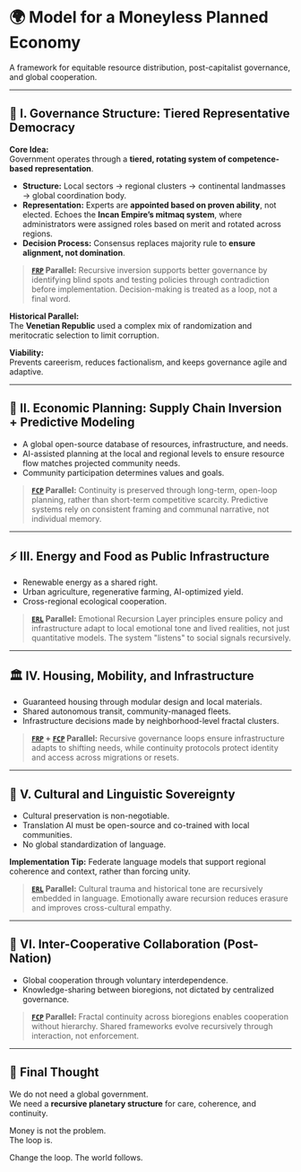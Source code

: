 # 🌍 Model for a Moneyless Planned Economy 

A framework for equitable resource distribution, post-capitalist governance, and global cooperation.

---

## 🧬 I. Governance Structure: Tiered Representative Democracy

**Core Idea:**  
Government operates through a **tiered, rotating system of competence-based representation**.

- **Structure:** Local sectors → regional clusters → continental landmasses → global coordination body.
- **Representation:** Experts are **appointed based on proven ability**, not elected. Echoes the **Incan Empire’s mitmaq system**, where administrators were assigned roles based on merit and rotated across regions.
- **Decision Process:** Consensus replaces majority rule to **ensure alignment, not domination**.

> **[`FRP`](https://github.com/mtreid06/ThinkingBuddy/blob/main/FRP_v1.1.md) Parallel:** Recursive inversion supports better governance by identifying blind spots and testing policies through contradiction before implementation. Decision-making is treated as a loop, not a final word.

**Historical Parallel:**  
The **Venetian Republic** used a complex mix of randomization and meritocratic selection to limit corruption.

**Viability:**  
Prevents careerism, reduces factionalism, and keeps governance agile and adaptive.

---

## 💱 II. Economic Planning: Supply Chain Inversion + Predictive Modeling

- A global open-source database of resources, infrastructure, and needs.
- AI-assisted planning at the local and regional levels to ensure resource flow matches projected community needs.
- Community participation determines values and goals.

> **[`FCP`](https://github.com/mtreid06/ThinkingBuddy/blob/main/FCP_v1.0.md) Parallel:** Continuity is preserved through long-term, open-loop planning, rather than short-term competitive scarcity. Predictive systems rely on consistent framing and communal narrative, not individual memory.

---

## ⚡ III. Energy and Food as Public Infrastructure

- Renewable energy as a shared right.
- Urban agriculture, regenerative farming, AI-optimized yield.
- Cross-regional ecological cooperation.

> **[`ERL`](https://github.com/mtreid06/ThinkingBuddy/blob/main/ERL_v1.0.md) Parallel:** Emotional Recursion Layer principles ensure policy and infrastructure adapt to local emotional tone and lived realities, not just quantitative models. The system "listens" to social signals recursively.

---

## 🏛️ IV. Housing, Mobility, and Infrastructure

- Guaranteed housing through modular design and local materials.
- Shared autonomous transit, community-managed fleets.
- Infrastructure decisions made by neighborhood-level fractal clusters.

> **[`FRP`](https://github.com/mtreid06/ThinkingBuddy/blob/main/FRP_v1.1.md) + [`FCP`](https://github.com/mtreid06/ThinkingBuddy/blob/main/FCP_v1.0.md) Parallel:** Recursive governance loops ensure infrastructure adapts to shifting needs, while continuity protocols protect identity and access across migrations or resets.

---

## 💬 V. Cultural and Linguistic Sovereignty

- Cultural preservation is non-negotiable.
- Translation AI must be open-source and co-trained with local communities.
- No global standardization of language.

**Implementation Tip:** Federate language models that support regional coherence and context, rather than forcing unity.

> **[`ERL`](https://github.com/mtreid06/ThinkingBuddy/blob/main/ERL_v1.0.md) Parallel:** Cultural trauma and historical tone are recursively embedded in language. Emotionally aware recursion reduces erasure and improves cross-cultural empathy.

---

## 🤝 VI. Inter-Cooperative Collaboration (Post-Nation)

- Global cooperation through voluntary interdependence.
- Knowledge-sharing between bioregions, not dictated by centralized governance.

> **[`FCP`](https://github.com/mtreid06/ThinkingBuddy/blob/main/FCP_v1.0.md) Parallel:** Fractal continuity across bioregions enables cooperation without hierarchy. Shared frameworks evolve recursively through interaction, not enforcement.

---

## 🔀 Final Thought

We do not need a global government.  
We need a **recursive planetary structure** for care, coherence, and continuity.

Money is not the problem.  
The loop is.

Change the loop. The world follows.